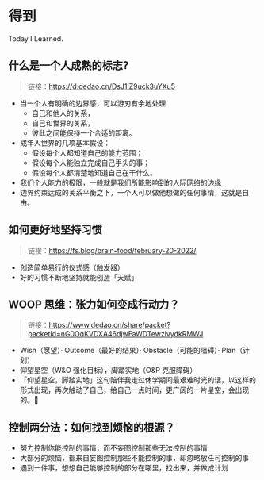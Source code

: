 # 得到

Today I Learned.

## 什么是一个人成熟的标志?

> 链接：https://d.dedao.cn/DsJ1lZ9uck3uYXu5

- 当一个人有明确的边界感，可以游刃有余地处理
	- 自己和他人的关系，
	- 自己和世界的关系，
	- 彼此之间能保持一个合适的距离。
- 成年人世界的几项基本假设：
	- 假设每个人都知道自己的能力范围；
	- 假设每个人能独立完成自己手头的事；
	- 假设每个人都清楚地知道自己在干什么。
- 我们个人能力的极限，一般就是我们所能影响到的人际网络的边缘
- 边界约束达成的关系平衡之下，一个人可以做他想做的任何事情，这就是自由。

## 如何更好地坚持习惯

> 链接：https://fs.blog/brain-food/february-20-2022/

- 创造简单易行的仪式感（触发器）
- 好的习惯不断地坚持就能创造「天赋」

## WOOP 思维：张力如何变成行动力？

> 链接：https://www.dedao.cn/share/packet?packetId=nG0OqKVDXA46djwFaWDTewzlvydkRMWJ

- Wish（愿望）· Outcome（最好的结果）· Obstacle（可能的阻碍）· Plan（计划）
- 仰望星空（W&O 强化目标），脚踏实地（O&P 克服障碍）
- 「仰望星空，脚踏实地」这句陪伴我走过休学期间最艰难时光的话，以这样的形式出现，再次触动了自己，给自己一点时间，更广阔的一片星空，会出现的。🌃

## 控制两分法：如何找到烦恼的根源？

- 努力控制你能控制的事情，而不妄图控制那些无法控制的事情
- 大部分的烦恼，都来自妄图控制那些不能控制的事，却忽略放任可控制的事
- 遇到一件事，想想自己能够控制的部分在哪里，找出来，并做成计划
